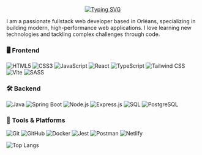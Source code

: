 <div align="center">

[![Typing SVG](https://readme-typing-svg.demolab.com?font=Fira+Code&size=30&pause=1000&color=F7A41D&center=true&vCenter=true&width=800&lines=Hello+World%2C+I'm+Thomas+%F0%9F%91%8B;Fullstack+Web+Developer+from+Orl%C3%A9ans)](https://git.io/typing-svg)

</div>

I am a passionate fullstack web developer based in Orléans, specializing in building modern, high-performance web applications. I love learning new technologies and tackling complex challenges through code.

### 🖥️ Frontend
![HTML5](https://img.shields.io/badge/-HTML5-E34F26?style=for-the-badge&logo=html5&logoColor=white)
![CSS3](https://img.shields.io/badge/-CSS3-1572B6?style=for-the-badge&logo=css3)
![JavaScript](https://img.shields.io/badge/-JavaScript-black?style=for-the-badge&logo=javascript)
![React](https://img.shields.io/badge/react-black?logo=react&style=for-the-badge)
![TypeScript](https://img.shields.io/badge/-TypeScript-007ACC?style=for-the-badge&logo=typescript&logoColor=white)
![Tailwind CSS](https://img.shields.io/badge/-Tailwind%20CSS-38B2AC?style=for-the-badge&logo=tailwind-css&logoColor=white)
![Vite](https://img.shields.io/badge/-Vite-646CFF?style=for-the-badge&logo=vite&logoColor=white)
![SASS](https://img.shields.io/badge/-SASS-CC6699?style=for-the-badge&logo=sass&logoColor=white)

### 🛠️ Backend
![Java](https://img.shields.io/badge/-Java-007396?style=for-the-badge&logo=java&logoColor=white)
![Spring Boot](https://img.shields.io/badge/-Spring%20Boot-6DB33F?style=for-the-badge&logo=spring-boot&logoColor=white)
![Node.js](https://img.shields.io/badge/-Node.js-43853D?style=for-the-badge&logo=node.js&logoColor=white)
![Express.js](https://img.shields.io/badge/-Express.js-000000?style=for-the-badge&logo=express&logoColor=white)
![SQL](https://img.shields.io/badge/-SQL-4479A1?style=for-the-badge&logo=sql&logoColor=white)
![PostgreSQL](https://img.shields.io/badge/-PostgreSQL-336791?style=for-the-badge&logo=postgresql&logoColor=white)

### 🧰 Tools & Platforms
![Git](https://img.shields.io/badge/-Git-F05032?style=for-the-badge&logo=git&logoColor=white)
![GitHub](https://img.shields.io/badge/-GitHub-181717?style=for-the-badge&logo=github)
![Docker](https://img.shields.io/badge/-Docker-2496ED?style=for-the-badge&logo=docker&logoColor=white)
![Jest](https://img.shields.io/badge/-Jest-C21325?style=for-the-badge&logo=jest&logoColor=white)
![Postman](https://img.shields.io/badge/-Postman-FF6C37?style=for-the-badge&logo=postman&logoColor=white)
![Netlify](https://img.shields.io/badge/-Netlify-00C7B7?style=for-the-badge&logo=netlify&logoColor=white)

![Top Langs](https://github-readme-stats.vercel.app/api/top-langs/?username=thomasvcnh45&layout=compact&theme=radical)
